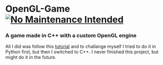 OpenGL-Game [![No Maintenance Intended](http://unmaintained.tech/badge.svg)](http://unmaintained.tech/)
===

### A game made in C++ with a custom OpenGL engine

All I did was follow this [tutorial](https://www.youtube.com/playlist?list=PLRIWtICgwaX0u7Rf9zkZhLoLuZVfUksDP) and to challange myself I tried to do it in Python first, but then I switched to C++. I never finished this project, but might do it in the future.
